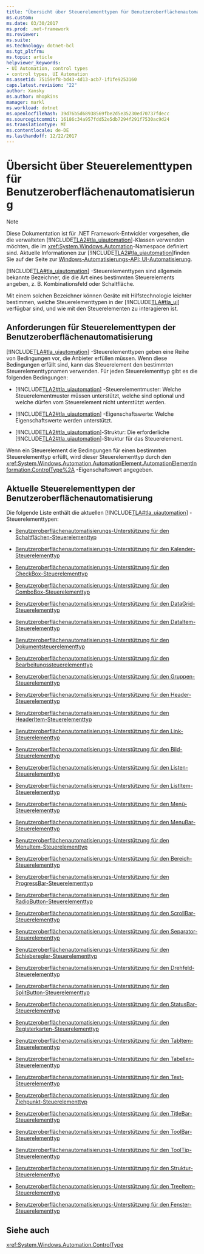 ```yaml
---
title: "Übersicht über Steuerelementtypen für Benutzeroberflächenautomatisierung"
ms.custom: 
ms.date: 03/30/2017
ms.prod: .net-framework
ms.reviewer: 
ms.suite: 
ms.technology: dotnet-bcl
ms.tgt_pltfrm: 
ms.topic: article
helpviewer_keywords:
- UI Automation, control types
- control types, UI Automation
ms.assetid: 75159ef8-bd43-4d13-acb7-1f1fe9253160
caps.latest.revision: "22"
author: Xansky
ms.author: mhopkins
manager: markl
ms.workload: dotnet
ms.openlocfilehash: 39d76b5d68938569fbe2d5e35230ed70737fdecc
ms.sourcegitcommit: 16186c34a957fdd52e5db7294f291f7530ac9d24
ms.translationtype: MT
ms.contentlocale: de-DE
ms.lasthandoff: 12/22/2017
---
```

# <a name="ui-automation-control-types-overview"></a>Übersicht über Steuerelementtypen für Benutzeroberflächenautomatisierung
> [!NOTE]
>  Diese Dokumentation ist für .NET Framework-Entwickler vorgesehen, die die verwalteten [!INCLUDE[TLA2#tla_uiautomation](../../../includes/tla2sharptla-uiautomation-md.md)]-Klassen verwenden möchten, die im <xref:System.Windows.Automation>-Namespace definiert sind. Aktuelle Informationen zur [!INCLUDE[TLA2#tla_uiautomation](../../../includes/tla2sharptla-uiautomation-md.md)]finden Sie auf der Seite zur [Windows-Automatisierungs-API: UI-Automatisierung](http://go.microsoft.com/fwlink/?LinkID=156746).  
  
 [!INCLUDE[TLA#tla_uiautomation](../../../includes/tlasharptla-uiautomation-md.md)] -Steuerelementtypen sind allgemein bekannte Bezeichner, die die Art eines bestimmten Steuerelements angeben, z. B. Kombinationsfeld oder Schaltfläche.  
  
 Mit einem solchen Bezeichner können Geräte mit Hilfstechnologie leichter bestimmen, welche Steuerelementtypen in der [!INCLUDE[TLA#tla_ui](../../../includes/tlasharptla-ui-md.md)] verfügbar sind, und wie mit den Steuerelementen zu interagieren ist.  
  
<a name="UI_Automation_Control_Type_Requisites"></a>   
## <a name="ui-automation-control-type-requisites"></a>Anforderungen für Steuerelementtypen der Benutzeroberflächenautomatisierung  
 [!INCLUDE[TLA#tla_uiautomation](../../../includes/tlasharptla-uiautomation-md.md)] -Steuerelementtypen geben eine Reihe von Bedingungen vor, die Anbieter erfüllen müssen. Wenn diese Bedingungen erfüllt sind, kann das Steuerelement den bestimmten Steuerelementtypnamen verwenden. Für jeden Steuerelementtyp gibt es die folgenden Bedingungen:  
  
-   [!INCLUDE[TLA2#tla_uiautomation](../../../includes/tla2sharptla-uiautomation-md.md)] -Steuerelementmuster: Welche Steuerelementmuster müssen unterstützt, welche sind optional und welche dürfen vom Steuerelement nicht unterstützt werden.  
  
-   [!INCLUDE[TLA2#tla_uiautomation](../../../includes/tla2sharptla-uiautomation-md.md)] -Eigenschaftswerte: Welche Eigenschaftswerte werden unterstützt.  
  
-   [!INCLUDE[TLA2#tla_uiautomation](../../../includes/tla2sharptla-uiautomation-md.md)]-Struktur: Die erforderliche [!INCLUDE[TLA2#tla_uiautomation](../../../includes/tla2sharptla-uiautomation-md.md)]-Struktur für das Steuerelement.  
  
 Wenn ein Steuerelement die Bedingungen für einen bestimmten Steuerelementtyp erfüllt, wird dieser Steuerelementtyp durch den <xref:System.Windows.Automation.AutomationElement.AutomationElementInformation.ControlType%2A> -Eigenschaftswert angegeben.  
  
<a name="Current_UI_Automation_Control_Types"></a>   
## <a name="current-ui-automation-control-types"></a>Aktuelle Steuerelementtypen der Benutzeroberflächenautomatisierung  
 Die folgende Liste enthält die aktuellen [!INCLUDE[TLA#tla_uiautomation](../../../includes/tlasharptla-uiautomation-md.md)] -Steuerelementtypen:  
  
-   [Benutzeroberflächenautomatisierungs-Unterstützung für den Schaltflächen-Steuerelementtyp](../../../docs/framework/ui-automation/ui-automation-support-for-the-button-control-type.md)  
  
-   [Benutzeroberflächenautomatisierungs-Unterstützung für den Kalender-Steuerelementtyp](../../../docs/framework/ui-automation/ui-automation-support-for-the-calendar-control-type.md)  
  
-   [Benutzeroberflächenautomatisierungs-Unterstützung für den CheckBox-Steuerelementtyp](../../../docs/framework/ui-automation/ui-automation-support-for-the-checkbox-control-type.md)  
  
-   [Benutzeroberflächenautomatisierungs-Unterstützung für den ComboBox-Steuerelementtyp](../../../docs/framework/ui-automation/ui-automation-support-for-the-combobox-control-type.md)  
  
-   [Benutzeroberflächenautomatisierungs-Unterstützung für den DataGrid-Steuerelementtyp](../../../docs/framework/ui-automation/ui-automation-support-for-the-datagrid-control-type.md)  
  
-   [Benutzeroberflächenautomatisierungs-Unterstützung für den DataItem-Steuerelementtyp](../../../docs/framework/ui-automation/ui-automation-support-for-the-dataitem-control-type.md)  
  
-   [Benutzeroberflächenautomatisierungs-Unterstützung für den Dokumentsteuerelementtyp](../../../docs/framework/ui-automation/ui-automation-support-for-the-document-control-type.md)  
  
-   [Benutzeroberflächenautomatisierungs-Unterstützung für den Bearbeitungssteuerelementtyp](../../../docs/framework/ui-automation/ui-automation-support-for-the-edit-control-type.md)  
  
-   [Benutzeroberflächenautomatisierungs-Unterstützung für den Gruppen-Steuerelementtyp](../../../docs/framework/ui-automation/ui-automation-support-for-the-group-control-type.md)  
  
-   [Benutzeroberflächenautomatisierungs-Unterstützung für den Header-Steuerelementtyp](../../../docs/framework/ui-automation/ui-automation-support-for-the-header-control-type.md)  
  
-   [Benutzeroberflächenautomatisierungs-Unterstützung für den HeaderItem-Steuerelementtyp](../../../docs/framework/ui-automation/ui-automation-support-for-the-headeritem-control-type.md)  
  
-   [Benutzeroberflächenautomatisierungs-Unterstützung für den Link-Steuerelementtyp](../../../docs/framework/ui-automation/ui-automation-support-for-the-hyperlink-control-type.md)  
  
-   [Benutzeroberflächenautomatisierungs-Unterstützung für den Bild-Steuerelementtyp](../../../docs/framework/ui-automation/ui-automation-support-for-the-image-control-type.md)  
  
-   [Benutzeroberflächenautomatisierungs-Unterstützung für den Listen-Steuerelementtyp](../../../docs/framework/ui-automation/ui-automation-support-for-the-list-control-type.md)  
  
-   [Benutzeroberflächenautomatisierungs-Unterstützung für den ListItem-Steuerelementtyp](../../../docs/framework/ui-automation/ui-automation-support-for-the-listitem-control-type.md)  
  
-   [Benutzeroberflächenautomatisierungs-Unterstützung für den Menü-Steuerelementtyp](../../../docs/framework/ui-automation/ui-automation-support-for-the-menu-control-type.md)  
  
-   [Benutzeroberflächenautomatisierungs-Unterstützung für den MenuBar-Steuerelementtyp](../../../docs/framework/ui-automation/ui-automation-support-for-the-menubar-control-type.md)  
  
-   [Benutzeroberflächenautomatisierungs-Unterstützung für den MenuItem-Steuerelementtyp](../../../docs/framework/ui-automation/ui-automation-support-for-the-menuitem-control-type.md)  
  
-   [Benutzeroberflächenautomatisierungs-Unterstützung für den Bereich-Steuerelementtyp](../../../docs/framework/ui-automation/ui-automation-support-for-the-pane-control-type.md)  
  
-   [Benutzeroberflächenautomatisierungs-Unterstützung für den ProgressBar-Steuerelementtyp](../../../docs/framework/ui-automation/ui-automation-support-for-the-progressbar-control-type.md)  
  
-   [Benutzeroberflächenautomatisierungs-Unterstützung für den RadioButton-Steuerelementtyp](../../../docs/framework/ui-automation/ui-automation-support-for-the-radiobutton-control-type.md)  
  
-   [Benutzeroberflächenautomatisierungs-Unterstützung für den ScrollBar-Steuerelementtyp](../../../docs/framework/ui-automation/ui-automation-support-for-the-scrollbar-control-type.md)  
  
-   [Benutzeroberflächenautomatisierungs-Unterstützung für den Separator-Steuerelementtyp](../../../docs/framework/ui-automation/ui-automation-support-for-the-separator-control-type.md)  
  
-   [Benutzeroberflächenautomatisierungs-Unterstützung für den Schieberegler-Steuerelementtyp](../../../docs/framework/ui-automation/ui-automation-support-for-the-slider-control-type.md)  
  
-   [Benutzeroberflächenautomatisierungs-Unterstützung für den Drehfeld-Steuerelementtyp](../../../docs/framework/ui-automation/ui-automation-support-for-the-spinner-control-type.md)  
  
-   [Benutzeroberflächenautomatisierungs-Unterstützung für den SplitButton-Steuerelementtyp](../../../docs/framework/ui-automation/ui-automation-support-for-the-splitbutton-control-type.md)  
  
-   [Benutzeroberflächenautomatisierungs-Unterstützung für den StatusBar-Steuerelementtyp](../../../docs/framework/ui-automation/ui-automation-support-for-the-statusbar-control-type.md)  
  
-   [Benutzeroberflächenautomatisierungs-Unterstützung für den Registerkarten-Steuerelementtyp](../../../docs/framework/ui-automation/ui-automation-support-for-the-tab-control-type.md)  
  
-   [Benutzeroberflächenautomatisierungs-Unterstützung für den TabItem-Steuerelementtyp](../../../docs/framework/ui-automation/ui-automation-support-for-the-tabitem-control-type.md)  
  
-   [Benutzeroberflächenautomatisierungs-Unterstützung für den Tabellen-Steuerelementtyp](../../../docs/framework/ui-automation/ui-automation-support-for-the-table-control-type.md)  
  
-   [Benutzeroberflächenautomatisierungs-Unterstützung für den Text-Steuerelementtyp](../../../docs/framework/ui-automation/ui-automation-support-for-the-text-control-type.md)  
  
-   [Benutzeroberflächenautomatisierungs-Unterstützung für den Ziehpunkt-Steuerelementtyp](../../../docs/framework/ui-automation/ui-automation-support-for-the-thumb-control-type.md)  
  
-   [Benutzeroberflächenautomatisierungs-Unterstützung für den TitleBar-Steuerelementtyp](../../../docs/framework/ui-automation/ui-automation-support-for-the-titlebar-control-type.md)  
  
-   [Benutzeroberflächenautomatisierungs-Unterstützung für den ToolBar-Steuerelementtyp](../../../docs/framework/ui-automation/ui-automation-support-for-the-toolbar-control-type.md)  
  
-   [Benutzeroberflächenautomatisierungs-Unterstützung für den ToolTip-Steuerelementtyp](../../../docs/framework/ui-automation/ui-automation-support-for-the-tooltip-control-type.md)  
  
-   [Benutzeroberflächenautomatisierungs-Unterstützung für den Struktur-Steuerelementtyp](../../../docs/framework/ui-automation/ui-automation-support-for-the-tree-control-type.md)  
  
-   [Benutzeroberflächenautomatisierungs-Unterstützung für den TreeItem-Steuerelementtyp](../../../docs/framework/ui-automation/ui-automation-support-for-the-treeitem-control-type.md)  
  
-   [Benutzeroberflächenautomatisierungs-Unterstützung für den Fenster-Steuerelementtyp](../../../docs/framework/ui-automation/ui-automation-support-for-the-window-control-type.md)  
  
## <a name="see-also"></a>Siehe auch  
 <xref:System.Windows.Automation.ControlType>

